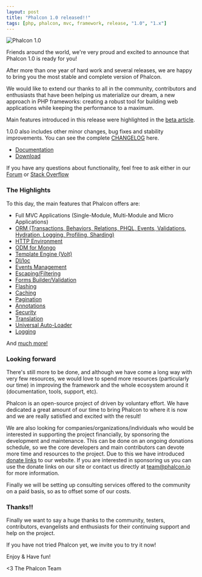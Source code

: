 ```yaml
---
layout: post
title: "Phalcon 1.0 released!!"
tags: [php, phalcon, mvc, framework, release, "1.0", "1.x"]
---
```

![Phalcon 1.0](/assets/files/2013-03-21-phalcon-php-logo.png)

Friends around the world, we're very proud and excited to announce that Phalcon 1.0 is ready for you!

After more than one year of hard work and several releases, we are happy to bring you the most stable and complete version of Phalcon.

<!--more-->
We would like to extend our thanks to all in the community, contributors and enthusiasts that have been helping us materialize our dream, a new approach in PHP frameworks: creating a robust tool for building web applications while keeping the performance to a maximum.

Main features introduced in this release were highlighted in the [beta article](http://blog.phalcon.io/post/phalcon-1-0-0-beta-released).

1.0.0 also includes other minor changes, bug fixes and stability improvements. You can see the complete [CHANGELOG](https://github.com/phalcon/cphalcon/blob/phalcon-v1.0.0/CHANGELOG) here.

- [Documentation](https://docs.phalcon.io/latest/en/)
- [Download](https://phalcon.io/download)

If you have any questions about functionality, feel free to ask either in our [Forum](https://forum.phalcon.io) or [Stack Overflow](http://stackoverflow.com/questions/tagged/phalcon)

### The Highlights
To this day, the main features that Phalcon offers are:

- Full MVC Applications (Single-Module, Multi-Module and Micro Applications)
- [ORM (Transactions, Behaviors, Relations, PHQL, Events, Validations, Hydration, Logging, Profiling, Sharding)](https://docs.phalcon.io/latest/en/db-models)
- [HTTP Environment](https://docs.phalcon.io/latest/en/response)
- [ODM for Mongo](https://docs.phalcon.io/latest/en/odm)
- [Template Engine (Volt)](https://docs.phalcon.io/latest/en/volt)
- [DI/Ioc](https://docs.phalcon.io/latest/en/di)
- [Events Management](https://docs.phalcon.io/latest/en/events)
- [Escaping/Filtering](https://docs.phalcon.io/latest/en/escaper)
- [Forms Builder/Validation](https://docs.phalcon.io/latest/en/forms)
- [Flashing](https://docs.phalcon.io/latest/en/flash)
- [Caching](https://docs.phalcon.io/latest/en/cache)
- [Pagination](https://docs.phalcon.io/latest/en/pagination)
- [Annotations](https://docs.phalcon.io/latest/en/annotations)
- [Security](https://docs.phalcon.io/latest/en/security)
- [Translation](https://docs.phalcon.io/latest/en/translate)
- [Universal Auto-Loader](https://docs.phalcon.io/latest/en/loader)
- [Logging](https://docs.phalcon.io/latest/en/logging)

And [much more!](https://docs.phalcon.io/latest/en/)

### Looking forward
There's still more to be done, and although we have come a long way with very few resources, we would love to spend more resources (particularly our time) in improving the framework and the whole ecosystem around it (documentation, tools, support, etc).

Phalcon is an open-source project of driven by voluntary effort. We have dedicated a great amount of our time to bring Phalcon to where it is now and we are really satisfied and excited with the result!

We are also looking for companies/organizations/individuals who would be interested in supporting the project financially, by sponsoring the development and maintenance. This can be done on an ongoing donations schedule, so we the core developers and main contributors can devote more time and resources to the project. Due to this we have introduced [donate links](https://phalcon.io) to our website. If you are interested in sponsoring us you can use the donate links on our site or contact us directly at [team@phalcon.io](denied:denied:denied:denied:mail:team@phalcon.io) for more information.

Finally we will be setting up consulting services offered to the community on a paid basis, so as to offset some of our costs.

### Thanks!!
Finally we want to say a huge thanks to the community, testers, contributors, evangelists and enthusiasts for their continuing support and help on the project.

If you have not tried Phalcon yet, we invite you to try it now!

Enjoy & Have fun!


<3 The Phalcon Team
